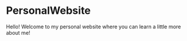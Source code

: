 # PersonalWebsite

Hello! Welcome to my personal website where you can learn a little more about me!
